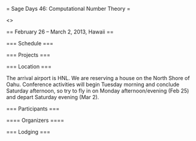 = Sage Days 46: Computational Number Theory =

<<TableOfContents>>

== February 26 – March 2, 2013, Hawaii ==


=== Schedule ===

=== Projects ===

=== Location ===

The arrival airport is HNL.  We are reserving a house on the North Shore of Oahu.  Conference activities will begin Tuesday morning and conclude Saturday afternoon, so try to fly in on Monday afternoon/evening (Feb 25) and depart Saturday evening (Mar 2).


=== Participants ===

==== Organizers ====

=== Lodging ===

